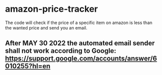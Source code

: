 # amazon-price-tracker
The code will check if the price of a specific item on amazon is less than the wanted price and send you an email.

## After MAY 30 2022 the automated email sender shall not work according to Google: https://support.google.com/accounts/answer/6010255?hl=en
